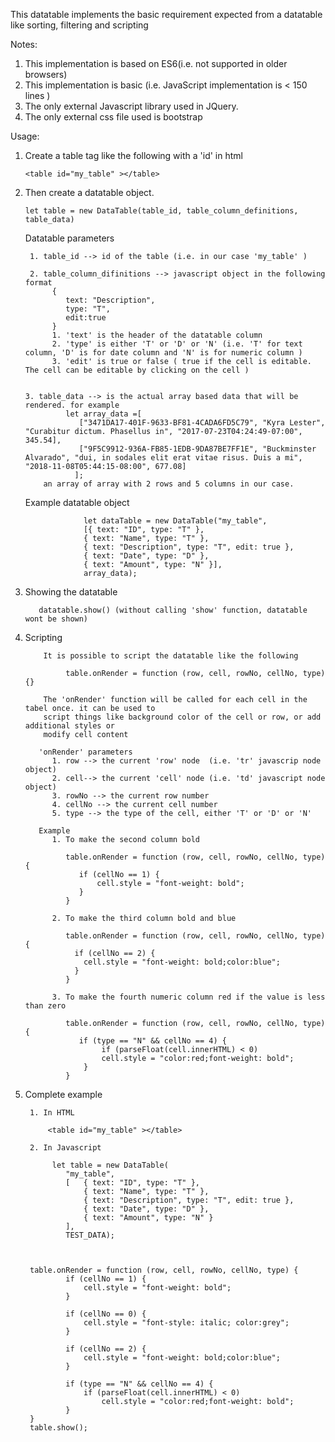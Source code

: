 This datatable implements the basic requirement expected from a datatable like 
sorting, filtering and scripting

Notes:
1. This implementation is based on ES6(i.e. not supported in older browsers)
2. This implementation is basic (i.e. JavaScript implementation is < 150 lines )
3. The only external Javascript library used in JQuery.
4. The only external css file used is bootstrap


Usage:

1. Create a table tag like the following with a 'id' in html

       <table id="my_table" ></table>

2. Then create a datatable object.
      
       let table = new DataTable(table_id, table_column_definitions, table_data)

    Datatable parameters

        1. table_id --> id of the table (i.e. in our case 'my_table' )
  
        2. table_column_difinitions --> javascript object in the following format
             {
                text: "Description",
                type: "T",
                edit:true
             }
             1. 'text' is the header of the datatable column 
             2. 'type' is either 'T' or 'D' or 'N' (i.e. 'T' for text column, 'D' is for date column and 'N' is for numeric column )
             3. 'edit' is true or false ( true if the cell is editable. The cell can be editable by clicking on the cell )


       3. table_data --> is the actual array based data that will be rendered. for example  
                let array_data =[
                   ["3471DA17-401F-9633-BF81-4CADA6FD5C79", "Kyra Lester", "Curabitur dictum. Phasellus in", "2017-07-23T04:24:49-07:00", 345.54],
                   ["9F5C9912-936A-FB85-1EDB-9DA87BE7FF1E", "Buckminster Alvarado", "dui, in sodales elit erat vitae risus. Duis a mi", "2018-11-08T05:44:15-08:00", 677.08]
                  ];
           an array of array with 2 rows and 5 columns in our case.

     Example datatable object

                    let dataTable = new DataTable("my_table",
                    [{ text: "ID", type: "T" },
                    { text: "Name", type: "T" },
                    { text: "Description", type: "T", edit: true },
                    { text: "Date", type: "D" },
                    { text: "Amount", type: "N" }],
                    array_data);

3. Showing the datatable 

          datatable.show() (without calling 'show' function, datatable wont be shown)
4. Scripting

           It is possible to script the datatable like the following

                table.onRender = function (row, cell, rowNo, cellNo, type){}

           The 'onRender' function will be called for each cell in the tabel once. it can be used to 
           script things like background color of the cell or row, or add additional styles or 
           modify cell content 

          'onRender' parameters
             1. row --> the current 'row' node  (i.e. 'tr' javascrip node object)
             2. cell--> the current 'cell' node (i.e. 'td' javascript node object)
             3. rowNo --> the current row number
             4. cellNo --> the current cell number
             5. type --> the type of the cell, either 'T' or 'D' or 'N'

          Example
             1. To make the second column bold

                table.onRender = function (row, cell, rowNo, cellNo, type) {
                   if (cellNo == 1) {
                       cell.style = "font-weight: bold";
                   }
                }

             2. To make the third column bold and blue

                table.onRender = function (row, cell, rowNo, cellNo, type) {
                  if (cellNo == 2) {
                    cell.style = "font-weight: bold;color:blue";
                  }
                }

             3. To make the fourth numeric column red if the value is less than zero

                table.onRender = function (row, cell, rowNo, cellNo, type) {
                   if (type == "N" && cellNo == 4) {
                        if (parseFloat(cell.innerHTML) < 0)
                        cell.style = "color:red;font-weight: bold";
                    }
                }

4. Complete example
  
        1. In HTML

            <table id="my_table" ></table>

        2. In Javascript

             let table = new DataTable(
                "my_table",
                [   { text: "ID", type: "T" },
                    { text: "Name", type: "T" },
                    { text: "Description", type: "T", edit: true },
                    { text: "Date", type: "D" },
                    { text: "Amount", type: "N" }
                ],
                TEST_DATA);



        table.onRender = function (row, cell, rowNo, cellNo, type) {
                if (cellNo == 1) {
                    cell.style = "font-weight: bold";
                }

                if (cellNo == 0) {
                    cell.style = "font-style: italic; color:grey";
                }

                if (cellNo == 2) {
                    cell.style = "font-weight: bold;color:blue";
                }

                if (type == "N" && cellNo == 4) {
                    if (parseFloat(cell.innerHTML) < 0)
                        cell.style = "color:red;font-weight: bold";
                }
        }
        table.show();


